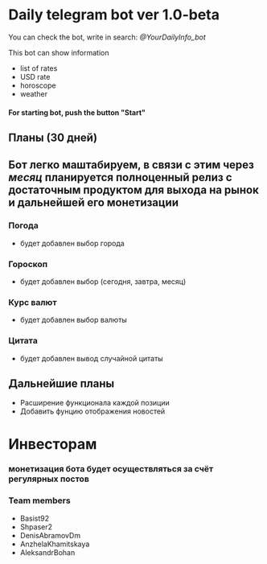 # Daily telegram bot ver 1.0-beta

You can check the bot, 
write in search: *@YourDailyInfo_bot*

This bot can show information 

* list of rates
* USD rate
* horoscope
* weather

#### For starting bot, push the button "Start"


## Планы (30 дней)
## Бот легко маштабируем, в связи с этим через *месяц* планируется полноценный релиз с достаточным продуктом для выхода на рынок и дальнейшей его монетизации
### Погода
* будет добавлен выбор города
### Гороскоп
* будет добавлен выбор (сегодня, завтра, месяц)
### Курс валют
* будет добавлен выбор валюты
### Цитата
* будет добавлен вывод случайной цитаты

## Дальнейшие планы
* Расширение функционала каждой позиции
* Добавить фунцию отображения новостей

# Инвесторам
### монетизация бота будет осуществляться за счёт регулярных постов



### Team members

* Basist92
* Shpaser2
* DenisAbramovDm
* AnzhelaKhamitskaya
* AleksandrBohan

